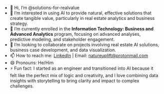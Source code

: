 - 👋 Hi, I’m @solutions-for-realvalue  
- 👀 I’m interested in using AI to provide natural, effective solutions that create tangible value, particularly in real estate analytics and business strategy.  
- 🌱 I’m currently enrolled in the **Information Technology: Business and Advanced Analytics** program, focusing on advanced analyses, predictive modeling, and stakeholder engagement.  
- 💞️ I’m looking to collaborate on projects involving real estate AI solutions, business case development, and data visualization.  
- 📫 How to reach me: [LinkedIn](https://www.linkedin.com/in/arnaldo-sepulveda) | Email: natureuplift@protonmail.com  
- 😄 Pronouns: He/Him  
- ⚡ Fun fact: I started as an engineer and transitioned into AI because it felt like the perfect mix of logic and creativity, and I love combining data insights with storytelling to bring clarity and impact to complex challenges.

  
